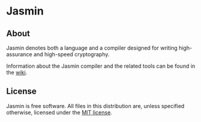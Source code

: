 # Jasmin


## About

Jasmin denotes both a language and a compiler designed for
writing high-assurance and high-speed cryptography.

Information about the Jasmin compiler and the related tools
can be found in the [wiki](https://github.com/jasmin-lang/jasmin/wiki).

## License

Jasmin is free software. All files in this distribution are, unless specified
otherwise, licensed under the [MIT license](LICENSE).
